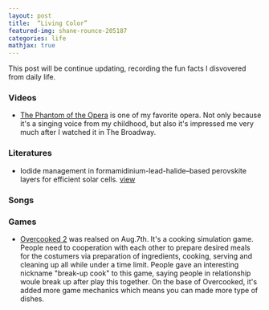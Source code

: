 ```yaml
---
layout: post
title:  “Living Color”
featured-img: shane-rounce-205187
categories: life
mathjax: true
---
```

This post will be continue updating, recording the fun facts I disvovered from daily life.

### Videos
- [The Phantom of the Opera](https://www.youtube.com/watch?v=PDqSWYfOm7Y) is one of my favorite opera. Not only because it's a singing voice from my childhood, but also it's impressed me very much after I watched it in The Broadway.

### Literatures
- Iodide management in formamidinium-lead-halide–based perovskite layers for efficient solar cells. [view](http://science.sciencemag.org/content/356/6345/1376)

### Songs

### Games
- [Overcooked 2](https://store.steampowered.com/app/728880/Overcooked_2/) was realsed on Aug.7th. It's a cooking simulation game. People need to cooperation with each other to prepare desired meals for the costumers via preparation of ingredients, cooking, serving and cleaning up all while under a time limit. People gave an interesting nickname "break-up cook" to this game, saying people in relationship woule break up after play this together. On the base of Overcooked, it's added more game mechanics which means you can made more type of dishes.
